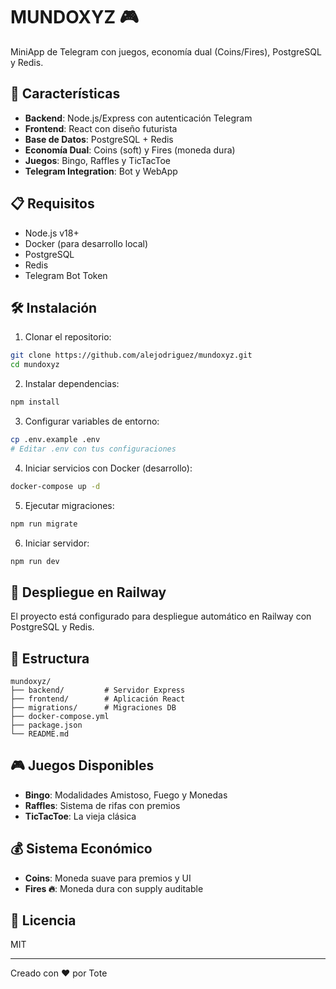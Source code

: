 # MUNDOXYZ 🎮

MiniApp de Telegram con juegos, economía dual (Coins/Fires), PostgreSQL y Redis.

## 🚀 Características

- **Backend**: Node.js/Express con autenticación Telegram
- **Frontend**: React con diseño futurista
- **Base de Datos**: PostgreSQL + Redis
- **Economía Dual**: Coins (soft) y Fires (moneda dura)
- **Juegos**: Bingo, Raffles y TicTacToe
- **Telegram Integration**: Bot y WebApp

## 📋 Requisitos

- Node.js v18+
- Docker (para desarrollo local)
- PostgreSQL 
- Redis
- Telegram Bot Token

## 🛠️ Instalación

1. Clonar el repositorio:
```bash
git clone https://github.com/alejodriguez/mundoxyz.git
cd mundoxyz
```

2. Instalar dependencias:
```bash
npm install
```

3. Configurar variables de entorno:
```bash
cp .env.example .env
# Editar .env con tus configuraciones
```

4. Iniciar servicios con Docker (desarrollo):
```bash
docker-compose up -d
```

5. Ejecutar migraciones:
```bash
npm run migrate
```

6. Iniciar servidor:
```bash
npm run dev
```

## 🚀 Despliegue en Railway

El proyecto está configurado para despliegue automático en Railway con PostgreSQL y Redis.

## 📁 Estructura

```
mundoxyz/
├── backend/         # Servidor Express
├── frontend/        # Aplicación React
├── migrations/      # Migraciones DB
├── docker-compose.yml
├── package.json
└── README.md
```

## 🎮 Juegos Disponibles

- **Bingo**: Modalidades Amistoso, Fuego y Monedas
- **Raffles**: Sistema de rifas con premios
- **TicTacToe**: La vieja clásica

## 💰 Sistema Económico

- **Coins**: Moneda suave para premios y UI
- **Fires 🔥**: Moneda dura con supply auditable

## 📄 Licencia

MIT

---
Creado con ❤️ por Tote
